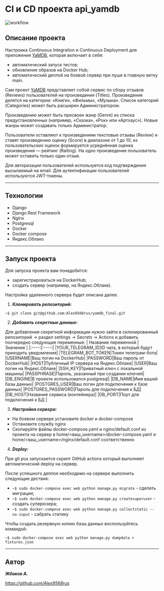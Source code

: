 # CI и CD проекта api_yamdb

![workflow](https://github.com/Alex9568rus/yamdb_final/actions/workflows/yamdb_workflow.yml/badge.svg)

## Описание проекта

Настроика Continuous Integration и Continuous Deployment для приложения [YaMDB](https://github.com/Alex9568rus/api_yamdb), которая включает в себя:

* автоматический запуск тестов;
* обновление образов на Docker Hub;
* автоматический деплой на боевой сервер при пуше в главную ветку main.

Сам проект [YaMDB](https://github.com/Alex9568rus/api_yamdb)  представляет собой сервис по сбору отзывов (Reviews) пользователей на произведения (Titles). Произведения делятся на категории: «Книги», «Фильмы», «Музыка». Список категорий (Categories) может быть расширен Администратором.

Произведению может быть присвоен жанр (Genre) из списка предустановленных (например, «Сказка», «Рок» или «Артхаус»). Новые жанры может создавать только Администратор.

Пользователи оставляют к произведениям текстовые отзывы (Review) и ставят произведению оценку (Score) в диапазоне от 1 до 10; из пользовательских оценок формируется усреднённая оценка произведения — рейтинг (Raiting). На одно произведение пользователь может оставить только один отзыв.

Для авторизации пользователей используется код подтверждения высылаемый на email. Для аутентификации пользователей используются JWT-токены.

---

## Технологии

* Django
* Django Rest Framework
* Nginx
* Postgresql
* Docker
* Docker compose
* Яндекс.Облако

---

## Запуск проекта

Для запуска проекта вам понадобится:
* зарегистрироваться на DockerHub;
* создать сервер (например, на Яндекс.Облаке).

Настройка удаленного сервера будет описана далее.

1. ___Клонировать репозиторий:___

`~$ git clone git@github.com:Alex9568rus/yamdb_final.git`

2. ___Добавить секретные данные:___

Для добавления секретной информации нужно зайти в склонированный репозиторий -> раздел settings -> Secrets -> Actions
и добавить поочередно следующие переменные:
| Название переменной | Значение |
|:----:|:----:|
|YOUR_TELEGRAM_ID|ID чата, в который будут приходить уведомления|
|TELEGRAM_BOT_TOKEN|Токен телеграм-бота|
|USERNAME|Ваш логин на DockerHub|
|PASSWORD|Ваш пароль от DockerHub|
|HOST|Публичный IP сервера на Яндекс.Облаке|
|USER|Ваш логин на Яндекс.Облаке|
|SSH_KEY|Приватный ключ с локальной машины|
|PASSPHRASE|Пароль, указанный при создании ключей|
|DB_ENGINE|В проекте использовался postgresql|
|DB_NAME|Имя вашей базы данных|
|POSTGRES_USER|Ваш логин для подключения к базе данных|
|POSTGRES_PASSWORD|Пароль для подключения к БД|
|DB_HOST|Название сервиса (контейнера)|
|DB_PORT|Порт для подключения к БД |

3. ___Настройка сервера:___

* На боевом сервере установите docker и docker-compose
* Остановите службу nginx
* Скопируйте файлы docker-compose.yaml и nginx/default.conf из проекта на сервер в home/<ваш_username>/docker-compose.yaml и home/<ваш_username>/nginx/default.conf соответственно

4. ___Deploy:___

При git pus запускается скрипт GitHub actions который выполняет автоматический deploy на сервер.

После успешного деплоя необходимо на сервере выполнить следующие дествия:
* `~$ sudo docker-compose exec web python manage.py migrate` - сделать миграции;
* `~$ sudo docker-compose exec web python manage.py createsuperuser` - создать суперюзера;
* `~$ sudo docker-compose exec web python manage.py collectstatic --no-input` - сабрать статику

Чтобы создать резервную копию базы данных воспользуйтесь командой:

`~$ sudo docker-compose exec web python manage.py dumpdata > fixtures.json`

---

## Автор
___Жбаков А.___

_https://github.com/Alex9568rus_

